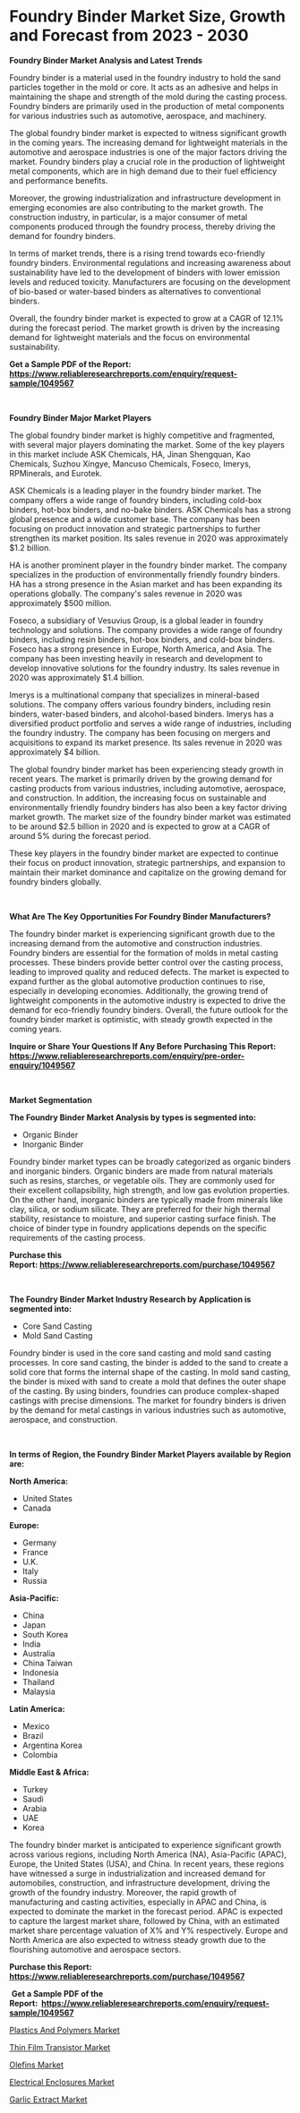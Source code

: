 <p><h1>Foundry Binder Market Size, Growth and Forecast from 2023 - 2030</h1></p><p><strong>Foundry Binder Market Analysis and Latest Trends</strong></p>
<p><p>Foundry binder is a material used in the foundry industry to hold the sand particles together in the mold or core. It acts as an adhesive and helps in maintaining the shape and strength of the mold during the casting process. Foundry binders are primarily used in the production of metal components for various industries such as automotive, aerospace, and machinery.</p><p>The global foundry binder market is expected to witness significant growth in the coming years. The increasing demand for lightweight materials in the automotive and aerospace industries is one of the major factors driving the market. Foundry binders play a crucial role in the production of lightweight metal components, which are in high demand due to their fuel efficiency and performance benefits.</p><p>Moreover, the growing industrialization and infrastructure development in emerging economies are also contributing to the market growth. The construction industry, in particular, is a major consumer of metal components produced through the foundry process, thereby driving the demand for foundry binders.</p><p>In terms of market trends, there is a rising trend towards eco-friendly foundry binders. Environmental regulations and increasing awareness about sustainability have led to the development of binders with lower emission levels and reduced toxicity. Manufacturers are focusing on the development of bio-based or water-based binders as alternatives to conventional binders.</p><p>Overall, the foundry binder market is expected to grow at a CAGR of 12.1% during the forecast period. The market growth is driven by the increasing demand for lightweight materials and the focus on environmental sustainability.</p></p>
<p><strong>Get a Sample PDF of the Report:&nbsp; <a href="https://www.reliableresearchreports.com/enquiry/request-sample/1049567">https://www.reliableresearchreports.com/enquiry/request-sample/1049567</a></strong></p>
<p>&nbsp;</p>
<p><strong>Foundry Binder Major Market Players</strong></p>
<p><p>The global foundry binder market is highly competitive and fragmented, with several major players dominating the market. Some of the key players in this market include ASK Chemicals, HA, Jinan Shengquan, Kao Chemicals, Suzhou Xingye, Mancuso Chemicals, Foseco, Imerys, RPMinerals, and Eurotek.</p><p>ASK Chemicals is a leading player in the foundry binder market. The company offers a wide range of foundry binders, including cold-box binders, hot-box binders, and no-bake binders. ASK Chemicals has a strong global presence and a wide customer base. The company has been focusing on product innovation and strategic partnerships to further strengthen its market position. Its sales revenue in 2020 was approximately $1.2 billion.</p><p>HA is another prominent player in the foundry binder market. The company specializes in the production of environmentally friendly foundry binders. HA has a strong presence in the Asian market and has been expanding its operations globally. The company's sales revenue in 2020 was approximately $500 million.</p><p>Foseco, a subsidiary of Vesuvius Group, is a global leader in foundry technology and solutions. The company provides a wide range of foundry binders, including resin binders, hot-box binders, and cold-box binders. Foseco has a strong presence in Europe, North America, and Asia. The company has been investing heavily in research and development to develop innovative solutions for the foundry industry. Its sales revenue in 2020 was approximately $1.4 billion.</p><p>Imerys is a multinational company that specializes in mineral-based solutions. The company offers various foundry binders, including resin binders, water-based binders, and alcohol-based binders. Imerys has a diversified product portfolio and serves a wide range of industries, including the foundry industry. The company has been focusing on mergers and acquisitions to expand its market presence. Its sales revenue in 2020 was approximately $4 billion.</p><p>The global foundry binder market has been experiencing steady growth in recent years. The market is primarily driven by the growing demand for casting products from various industries, including automotive, aerospace, and construction. In addition, the increasing focus on sustainable and environmentally friendly foundry binders has also been a key factor driving market growth. The market size of the foundry binder market was estimated to be around $2.5 billion in 2020 and is expected to grow at a CAGR of around 5% during the forecast period.</p><p>These key players in the foundry binder market are expected to continue their focus on product innovation, strategic partnerships, and expansion to maintain their market dominance and capitalize on the growing demand for foundry binders globally.</p></p>
<p>&nbsp;</p>
<p><strong>What Are The Key Opportunities For Foundry Binder Manufacturers?</strong></p>
<p><p>The foundry binder market is experiencing significant growth due to the increasing demand from the automotive and construction industries. Foundry binders are essential for the formation of molds in metal casting processes. These binders provide better control over the casting process, leading to improved quality and reduced defects. The market is expected to expand further as the global automotive production continues to rise, especially in developing economies. Additionally, the growing trend of lightweight components in the automotive industry is expected to drive the demand for eco-friendly foundry binders. Overall, the future outlook for the foundry binder market is optimistic, with steady growth expected in the coming years.</p></p>
<p><strong>Inquire or Share Your Questions If Any Before Purchasing This Report: <a href="https://www.reliableresearchreports.com/enquiry/pre-order-enquiry/1049567">https://www.reliableresearchreports.com/enquiry/pre-order-enquiry/1049567</a></strong></p>
<p>&nbsp;</p>
<p><strong>Market Segmentation</strong></p>
<p><strong>The Foundry Binder Market Analysis by types is segmented into:</strong></p>
<p><ul><li>Organic Binder</li><li>Inorganic Binder</li></ul></p>
<p><p>Foundry binder market types can be broadly categorized as organic binders and inorganic binders. Organic binders are made from natural materials such as resins, starches, or vegetable oils. They are commonly used for their excellent collapsibility, high strength, and low gas evolution properties. On the other hand, inorganic binders are typically made from minerals like clay, silica, or sodium silicate. They are preferred for their high thermal stability, resistance to moisture, and superior casting surface finish. The choice of binder type in foundry applications depends on the specific requirements of the casting process.</p></p>
<p><strong>Purchase this Report:&nbsp;<a href="https://www.reliableresearchreports.com/purchase/1049567">https://www.reliableresearchreports.com/purchase/1049567</a></strong></p>
<p>&nbsp;</p>
<p><strong>The Foundry Binder Market Industry Research by Application is segmented into:</strong></p>
<p><ul><li>Core Sand Casting</li><li>Mold Sand Casting</li></ul></p>
<p><p>Foundry binder is used in the core sand casting and mold sand casting processes. In core sand casting, the binder is added to the sand to create a solid core that forms the internal shape of the casting. In mold sand casting, the binder is mixed with sand to create a mold that defines the outer shape of the casting. By using binders, foundries can produce complex-shaped castings with precise dimensions. The market for foundry binders is driven by the demand for metal castings in various industries such as automotive, aerospace, and construction.</p></p>
<p>&nbsp;</p>
<p><strong>In terms of Region, the Foundry Binder Market Players available by Region are:</strong></p>
<p>
    <p> <strong> North America: </strong>
        <ul>
            <li>United States</li>
            <li>Canada</li>
        </ul>
        </p> 
    <p> <strong> Europe: </strong>
        <ul>
            <li>Germany</li>
            <li>France</li>
            <li>U.K.</li>
            <li>Italy</li>
            <li>Russia</li>
        </ul>
        </p> 
    <p> <strong> Asia-Pacific: </strong>
        <ul>
            <li>China</li>
            <li>Japan</li>
            <li>South Korea</li>
            <li>India</li>
            <li>Australia</li>
            <li>China Taiwan</li>
            <li>Indonesia</li>
            <li>Thailand</li>
            <li>Malaysia</li>
        </ul>
        </p> 
    <p> <strong> Latin America: </strong>
        <ul>
            <li>Mexico</li>
            <li>Brazil</li>
            <li>Argentina Korea</li>
            <li>Colombia</li>
        </ul>
        </p> 
    <p> <strong> Middle East & Africa: </strong>
        <ul>
            <li>Turkey</li>
            <li>Saudi</li>
            <li>Arabia</li>
            <li>UAE</li>
            <li>Korea</li>
        </ul>
    </p>
    </p>
<p><p>The foundry binder market is anticipated to experience significant growth across various regions, including North America (NA), Asia-Pacific (APAC), Europe, the United States (USA), and China. In recent years, these regions have witnessed a surge in industrialization and increased demand for automobiles, construction, and infrastructure development, driving the growth of the foundry industry. Moreover, the rapid growth of manufacturing and casting activities, especially in APAC and China, is expected to dominate the market in the forecast period. APAC is expected to capture the largest market share, followed by China, with an estimated market share percentage valuation of X% and Y% respectively. Europe and North America are also expected to witness steady growth due to the flourishing automotive and aerospace sectors.</p></p>
<p><strong>Purchase this Report: <a href="https://www.reliableresearchreports.com/purchase/1049567">https://www.reliableresearchreports.com/purchase/1049567</a></strong></p>
<p>&nbsp;<strong>Get a Sample PDF of the Report:&nbsp;&nbsp;<a href="https://www.reliableresearchreports.com/enquiry/request-sample/1049567">https://www.reliableresearchreports.com/enquiry/request-sample/1049567</a></strong></p>
<p><strong></strong></p>
<p><p><a href="https://github.com/pizolina/Market-Research-Report-List-1/blob/main/plastics-and-polymers-market.md">Plastics And Polymers Market</a></p><p><a href="https://medium.com/@cruzdamore75/thin-film-transistor-market-size-market-outlook-and-market-forecast-2023-to-2030-b1a760ef5511">Thin Film Transistor Market</a></p><p><a href="https://github.com/lbird53714/Market-Research-Report-List-1/blob/main/olefins-market.md">Olefins Market</a></p><p><a href="https://medium.com/@alethaebert2013/electrical-enclosures-market-size-cagr-trends-2024-2030-08f6eadf8e42">Electrical Enclosures Market</a></p><p><a href="https://medium.com/@giannicrona/garlic-extract-market-size-reveals-the-best-marketing-channels-in-global-industry-3a9fd1d42e59">Garlic Extract Market</a></p></p>
